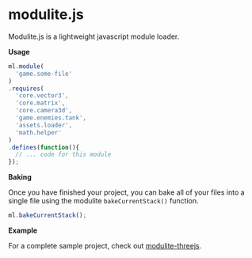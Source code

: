 modulite.js
===========

Modulite.js is a lightweight javascript module loader.


**Usage**

```javascript
ml.module(
  'game.some-file'
)
.requires(
  'core.vector3',
  'core.matrix',
  'core.camera3d',
  'game.enemies.tank',
  'assets.loader',
  'math.helper'
)
.defines(function(){
  // ... code for this module
});
```

**Baking**

Once you have finished your project, you can bake all of your files into a single file using the modulite `bakeCurrentStack()` function.

```javascript
ml.bakeCurrentStack();
```

**Example**

For a complete sample project, check out <a href="https://github.com/zfedoran/modulite-threejs">modulite-threejs</a>.